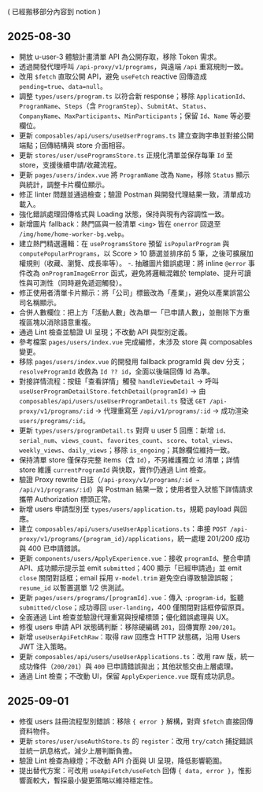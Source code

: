 ( 已經搬移部分內容到 notion )



## 2025-08-30
- 開放 u-user-3 體驗計畫清單 API 為公開存取，移除 Token 需求。
- 透過開發代理呼叫 `/api-proxy/v1/programs`，與遠端 `/api` 重寫規則一致。
- 改用 `$fetch` 直取公開 API，避免 `useFetch` reactive 回傳造成 `pending=true`、`data=null`。
- 調整 `types/users/program.ts` 以符合新 response；移除 `ApplicationId`、`ProgramName`、`Steps`（含 `ProgramStep`）、`SubmitAt`、`Status`、`CompanyName`、`MaxParticipants`、`MinParticipants`；保留 `Id`、`Name` 等必要欄位。
- 更新 `composables/api/users/useUserPrograms.ts` 建立查詢字串並對接公開端點；回傳結構與 store 介面相容。
- 更新 `stores/user/useProgramsStore.ts` 正規化清單並保存每筆 `Id` 至 store，支援後續申請/收藏流程。
- 更新 `pages/users/index.vue` 將 `ProgramName` 改為 `Name`，移除 `Status` 顯示與統計，調整卡片欄位顯示。
- 修正 linter 問題並通過檢查；驗證 Postman 與開發代理結果一致，清單成功載入。
- 強化錯誤處理回傳格式與 Loading 狀態，保持與現有內容調性一致。
- 新增圖片 fallback：熱門區與一般清單 `<img>` 皆在 `onerror` 回退至 `/img/home/home-worker-bg.webp`。
- 建立熱門精選邏輯：在 `useProgramsStore` 預留 `isPopularProgram` 與 `computePopularPrograms`，以 Score > 10 篩選並排序前 5 筆，之後可擴展加權規則（收藏、瀏覽、成長率等）。
-. 抽離圖片錯誤處理：將 inline `@error` 事件改為 `onProgramImageError` 函式，避免將邏輯混雜於 template、提升可讀性與可測性（同時避免遞迴觸發）。
 - 修正使用者清單卡片顯示：將「公司」標籤改為「產業」，避免以產業誤當公司名稱顯示。
 - 合併人數欄位：把上方「活動人數」改為單一「已申請人數」，並刪除下方重複區塊以消除語意重複。
 - 通過 Lint 檢查並驗證 UI 呈現；不改動 API 與型別定義。
 - 參考檔案 `pages/users/index.vue` 完成編修，未涉及 store 與 composables 變更。
 - 移除 `pages/users/index.vue` 的開發用 fallback programId 與 dev 分支；`resolveProgramId` 收斂為 `Id ?? id`，全面以後端回傳 Id 為準。
 - 對接詳情流程：按鈕「查看詳情」觸發 `handleViewDetail` → 呼叫 `useUserProgramDetailStore.fetchDetail(programId)` → 由 `composables/api/users/useUserProgramDetail.ts` 發送 `GET /api-proxy/v1/programs/:id` → 代理重寫至 `/api/v1/programs/:id` → 成功渲染 `users/programs/:id`。
 - 更新 `types/users/programDetail.ts` 對齊 u user 5 回應：新增 `id`、`serial_num`、`views_count`、`favorites_count`、`score`、`total_views`、`weekly_views`、`daily_views`；移除 `is_ongoing`；其餘欄位維持一致。
 - 保持清單 store 僅保存完整 items（含 `Id`），不另維護獨立 id 清單；詳情 store 維護 `currentProgramId` 與快取，實作仍通過 Lint 檢查。
 - 驗證 Proxy rewrite 日誌（`/api-proxy/v1/programs/:id → /api/v1/programs/:id`）與 Postman 結果一致；使用者登入狀態下詳情請求攜帶 Authorization 標頭正常。
 - 新增 users 申請型別至 `types/users/application.ts`，規範 payload 與回應。
 - 建立 `composables/api/users/useUserApplications.ts`：串接 `POST /api-proxy/v1/programs/{program_id}/applications`，統一處理 201/200 成功與 400 已申請錯誤。
 - 更新 `components/users/ApplyExperience.vue`：接收 `programId`、整合申請 API、成功顯示提示並 emit `submitted`；400 顯示「已經申請過」並 emit `close` 關閉對話框；email 採用 `v-model.trim` 避免空白導致驗證誤報；`resume_id` 以暫置選單 1/2 供測試。
 - 更新 `pages/users/programs/[programId].vue`：傳入 `:program-id`，監聽 `submitted/close`；成功導回 `user-landing`，400 僅關閉對話框停留原頁。
 - 全面通過 Lint 檢查並驗證代理重寫與授權標頭；優化錯誤處理與 UX。
 - 修復 users 申請 API 狀態碼判斷：移除硬編碼 `201`，回傳實際 `200/201`。
 - 新增 `useUserApiFetchRaw`：取得 raw 回應含 HTTP 狀態碼，沿用 Users JWT 注入策略。
 - 更新 `composables/api/users/useUserApplications.ts`：改用 raw 版，統一成功條件（`200/201`）與 `400` 已申請錯誤拋出；其他狀態交由上層處理。
 - 通過 Lint 檢查；不改動 UI，保留 `ApplyExperience.vue` 既有成功訊息。

## 2025-09-01
- 修復 users 註冊流程型別錯誤：移除 `{ error }` 解構，對齊 `$fetch` 直接回傳資料物件。
- 更新 `stores/user/useAuthStore.ts` 的 `register`：改用 `try/catch` 捕捉錯誤並統一訊息格式，減少上層判斷負擔。
- 驗證 Lint 檢查為綠燈；不改動 API 介面與 UI 呈現，降低影響範圍。
- 提出替代方案：可改用 `useApiFetch/useFetch` 回傳 `{ data, error }`，惟影響面較大，暫採最小變更策略以維持穩定性。